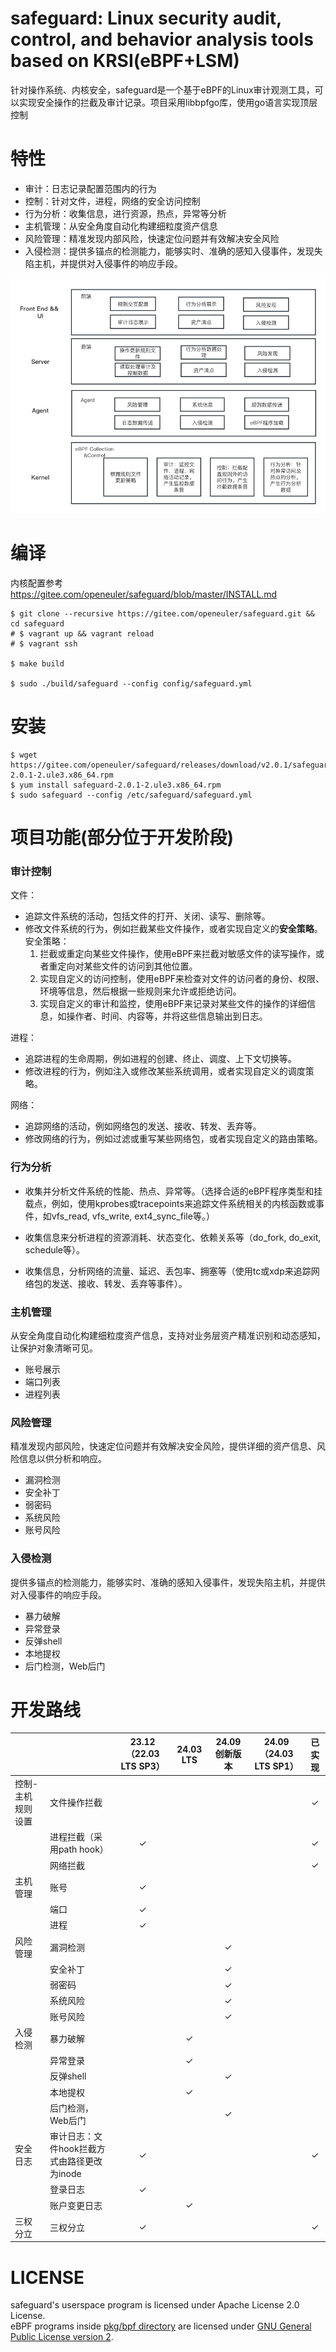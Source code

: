 # safeguard: Linux security audit, control, and behavior analysis tools based on KRSI(eBPF+LSM)

针对操作系统、内核安全，safeguard是一个基于eBPF的Linux审计观测工具，可以实现安全操作的拦截及审计记录。项目采用libbpfgo库，使用go语言实现顶层控制

# 特性

* 审计：日志记录配置范围内的行为
* 控制：针对文件，进程，网络的安全访问控制
* 行为分析：收集信息，进行资源，热点，异常等分析
* 主机管理：从安全角度自动化构建细粒度资产信息
* 风险管理：精准发现内部风险，快速定位问题并有效解决安全风险
* 入侵检测：提供多锚点的检测能力，能够实时、准确的感知入侵事件，发现失陷主机，并提供对入侵事件的响应手段。


![architecture](docs/architecture.png)

# 编译
内核配置参考 https://gitee.com/openeuler/safeguard/blob/master/INSTALL.md

```shell
$ git clone --recursive https://gitee.com/openeuler/safeguard.git && cd safeguard
# $ vagrant up && vagrant reload
# $ vagrant ssh

$ make build

$ sudo ./build/safeguard --config config/safeguard.yml
```

# 安装
```shell
$ wget https://gitee.com/openeuler/safeguard/releases/download/v2.0.1/safeguard-2.0.1-2.ule3.x86_64.rpm
$ yum install safeguard-2.0.1-2.ule3.x86_64.rpm
$ sudo safeguard --config /etc/safeguard/safeguard.yml
```

# 项目功能(部分位于开发阶段)

### 审计控制
文件：
- 追踪文件系统的活动，包括文件的打开、关闭、读写、删除等。
- 修改文件系统的行为，例如拦截某些文件操作，或者实现自定义的**安全策略**。
	安全策略：
    1.  拦截或重定向某些文件操作，使用eBPF来拦截对敏感文件的读写操作，或者重定向对某些文件的访问到其他位置。
    2.  实现自定义的访问控制，使用eBPF来检查对文件的访问者的身份、权限、环境等信息，然后根据一些规则来允许或拒绝访问。
    3.  实现自定义的审计和监控，使用eBPF来记录对某些文件的操作的详细信息，如操作者、时间、内容等，并将这些信息输出到日志。

进程：
- 追踪进程的生命周期，例如进程的创建、终止、调度、上下文切换等。
- 修改进程的行为，例如注入或修改某些系统调用，或者实现自定义的调度策略。

网络：
- 追踪网络的活动，例如网络包的发送、接收、转发、丢弃等。
- 修改网络的行为，例如过滤或重写某些网络包，或者实现自定义的路由策略。


### 行为分析
- 收集并分析文件系统的性能、热点、异常等。（选择合适的eBPF程序类型和挂载点，例如，使用kprobes或tracepoints来追踪文件系统相关的内核函数或事件，如vfs\_read, vfs\_write, ext4\_sync\_file等。）
    
- 收集信息来分析进程的资源消耗、状态变化、依赖关系等（do\_fork, do\_exit, schedule等）。
- 收集信息，分析网络的流量、延迟、丢包率、拥塞等（使用tc或xdp来追踪网络包的发送、接收、转发、丢弃等事件）。

### 主机管理
从安全角度自动化构建细粒度资产信息，支持对业务层资产精准识别和动态感知，让保护对象清晰可见。
- 账号展示
- 端口列表
- 进程列表

### 风险管理
精准发现内部风险，快速定位问题并有效解决安全风险，提供详细的资产信息、风险信息以供分析和响应。
- 漏洞检测
- 安全补丁
- 弱密码
- 系统风险
- 账号风险

### 入侵检测
提供多锚点的检测能力，能够实时、准确的感知入侵事件，发现失陷主机，并提供对入侵事件的响应手段。
- 暴力破解
- 异常登录
- 反弹shell
- 本地提权
- 后门检测，Web后门


# 开发路线

|           |                            | 23.12（22.03 LTS SP3） | 24.03 LTS | 24.09创新版本 | 24.09（24.03 LTS SP1） | 已实现 |
|-|-|:-:|:-:|:-:|:-:|:-:|
| 控制-主机规则设置 | 文件操作拦截                     |                      |           |           |                      | ✓   |
|                | 进程拦截（采用path hook）         | ✓                    |           |           |                      | ✓   |
|                | 网络拦截                         |                      |           |           |                      | ✓   |
| 主机管理      | 账号                              | ✓                    |           |           |                      |     |
|              | 端口                              | ✓                    |           |           |                      |     |
|              | 进程                              | ✓                    |           |           |                      |     |
| 风险管理      | 漏洞检测                           |                      |           | ✓         |                      |     |
|              | 安全补丁                          |                      |           | ✓         |                      |     |
|              | 弱密码                            |                      |           | ✓         |                      |     |
|              | 系统风险                          |                      |           | ✓         |                      |     |
|              | 账号风险                          |                      |           | ✓         |                      |     |
| 入侵检测      | 暴力破解                          |                      | ✓         |           |                      |     |
|             | 异常登录                           |                      | ✓         |           |                      |     |
|             | 反弹shell                         |                      |           | ✓         |                      |     |
|             | 本地提权                           |                      | ✓         |           |                      |     |
|             | 后门检测，Web后门                    |                      |           | ✓         |                      |     |
| 安全日志     | 审计日志：文件hook拦截方式由路径更改为inode | ✓                |           |           |                      | ✓   |
|             | 登录日志                           | ✓                    |           |           |                      |     |
|             | 账户变更日志                        |                      | ✓         |           |                      |     |
| 三权分立     | 三权分立                            | ✓                    |           |           |                      | ✓   |

# LICENSE

safeguard's userspace program is licensed under Apache License 2.0 License.  
eBPF programs inside [pkg/bpf directory](pkg/bpf) are licensed under [GNU General Public License version 2](./pkg/bpf/LICENSE.md).  
